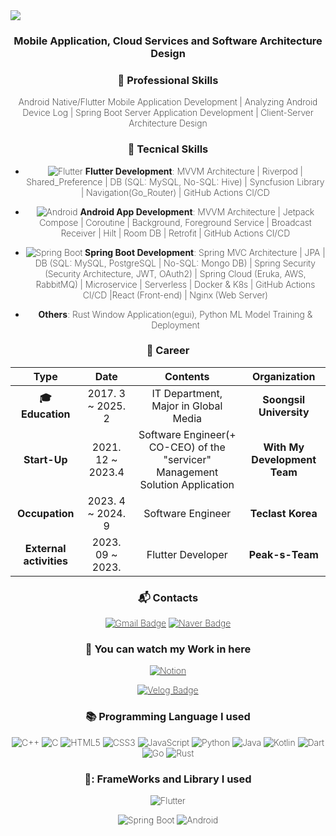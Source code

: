 <img src="https://capsule-render.vercel.app/api?type=waving&color=timeGradient&height=300&section=header&text=JaeYeon%20Won&animation=fadeIn&fontColor=ffffff&fontSize=70" />
<div align= center style="font-weight: 200;">
 
### Mobile Application, Cloud Services and Software Architecture Design

### 🔧 Professional Skills

Android Native/Flutter Mobile Application Development | Analyzing Android Device Log | Spring Boot Server Application Development | Client-Server Architecture Design


### 🔧 Tecnical Skills

- ![Flutter](https://img.shields.io/badge/Flutter-%2302569B.svg?style=flat-square&logo=Flutter&logoColor=white) **Flutter Development**: MVVM Architecture | Riverpod | Shared_Preference | DB (SQL: MySQL, No-SQL: Hive) | Syncfusion Library | Navigation(Go_Router) | GitHub Actions CI/CD

- ![Android](https://img.shields.io/badge/Android-3DDC84?style=flat-square&logo=android&logoColor=white) **Android App Development**: MVVM Architecture | Jetpack Compose | Coroutine | Background, Foreground Service | Broadcast Receiver | Hilt | Room DB | Retrofit | GitHub Actions CI/CD

- ![Spring Boot](https://img.shields.io/badge/Spring%20Boot-%236DB33F.svg?style=flat-square&logo=Spring&logoColor=white) **Spring Boot Development**: Spring MVC Architecture | JPA | DB (SQL: MySQL, PostgreSQL | No-SQL: Mongo DB) | Spring Security (Security Architecture, JWT, OAuth2) | Spring Cloud (Eruka, AWS, RabbitMQ) | Microservice | Serverless | Docker & K8s | GitHub Actions CI/CD |React (Front-end) | Nginx (Web Server)


- **Others**: Rust Window Application(egui), Python ML Model Training & Deployment



 <!-- ### :bulb: Current Interests
- Mobile Application Development(Flutter, Android Jetpack Compose)
- Building Server with Go
- Building System with Rust(not yet tried)
- Semi Supervised Learning for Classification, Detection, Segmentation
- Generative Model
- Various ideas (If you have any research or project you want to share with me, please contact me!) -->
 

### :purple_heart: Career

| **Type** | **Date** | **Contents** | **Organization** |
|:--------:|:--------:|:--------:|:--------:|
| **:mortar_board: Education** | 2017. 3 ~ 2025. 2  | IT Department, Major in Global Media | **Soongsil University** |
| **Start-Up** | 2021. 12 ~ 2023.4  | Software Engineer(+ CO-CEO) of the "servicer"  Management Solution Application | **With My Development Team** |
| **Occupation** | 2023. 4 ~ 2024. 9  | Software Engineer | **Teclast Korea** |
| **External activities** | 2023. 09 ~ 2023.  | Flutter Developer | **Peak-s-Team** |

 
 ### :mailbox_with_mail: Contacts
[![Gmail Badge](https://img.shields.io/badge/Gmail-d14836?style=flat-square&logo=Gmail&logoColor=white&link=mailto:woncow977@gmail.com)](mailto:woncow977@gmail.com)
[![Naver Badge](https://img.shields.io/badge/Naver-03C75A?style=flat-square&logo=Naver&logoColor=white&link=mailto:woncow977@naver.com)](mailto:woncow977@naver.com)
### :gem: You can watch my Work in here


[![Notion](https://img.shields.io/badge/Notion-%23000000.svg?style=flat-square&logo=notion&logoColor=white&link=https://www.notion.so/JaeYeon-Won-Profile-21a2f080d1134c729476f7d0b0f36f89)](https://www.notion.so/JaeYeon-Won-Profile-21a2f080d1134c729476f7d0b0f36f89)
<!-- [![Youtube Badge](https://img.shields.io/badge/Youtube-ff0000?style=flat-square&logo=youtube&link=https://www.youtube.com/c/kyleschool)](https://www.youtube.com)  -->
[![Velog Badge](http://img.shields.io/badge/-Velog-20c997?style=flat&link=https://velog.io/@woncow977)](https://velog.io/@woncow977)

### :books: Programming Language I used

![C++](https://img.shields.io/badge/c++-%2300599C.svg?style=flat-square&logo=c%2B%2B&logoColor=white)
![C](https://img.shields.io/badge/c-%2300599C.svg?style=flat-square&logo=c&logoColor=white)
![HTML5](https://img.shields.io/badge/html5-%23E34F26.svg?style=flat-square&logo=html5&logoColor=white)
![CSS3](https://img.shields.io/badge/css3-%231572B6.svg?style=flat-square&logo=css3&logoColor=white)
![JavaScript](https://img.shields.io/badge/javascript-%23323330.svg?style=flat-square&logo=javascript&logoColor=%23F7DF1E)
![Python](https://img.shields.io/badge/python-3670A0?style=flat-square&logo=python&logoColor=ffffff)
![Java](https://img.shields.io/badge/java-%23ED8B00.svg?style=flat-square&logo=java&logoColor=white)
![Kotlin](https://img.shields.io/badge/kotlin-%237F52FF.svg?style=flat-square&logo=kotlin&logoColor=white)
![Dart](https://img.shields.io/badge/dart-%230175C2.svg?style=flat-square&logo=dart&logoColor=white)
![Go](https://img.shields.io/badge/go-%2300ADD8.svg?style=flat-square&logo=go&logoColor=white)
![Rust](https://img.shields.io/badge/rust-%23000000.svg?style=flat-square&logo=rust&logoColor=white)

### 📑: FrameWorks and Library I used
![Flutter](https://img.shields.io/badge/Flutter-%2302569B.svg?style=flat-square&logo=Flutter&logoColor=white)
 <!-- ![Django](https://img.shields.io/badge/Django-%23092E20.svg?style=flat-square&logo=django&logoColor=white)  -->
 ![Spring Boot](https://img.shields.io/badge/Spring_Boot-%236DB33F.svg?style=flat-square&logo=spring-boot&logoColor=white)
 ![Android](https://img.shields.io/badge/Android-%233DDC84.svg?style=flat-square&logo=android&logoColor=white)
 
</div>

